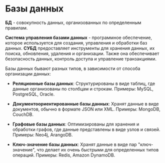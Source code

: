 # Базы данных
**БД** - совокупность данных, организованных по определенным правилам.

**Система управления базами данных** - программное обеспечение, которое используется для создания, управления и обработки баз данных. **СУБД** предоставляет инструменты для хранения данных, их поиска, обновления, удаления и организации. Также она обеспечивает безопасность данных, контроль доступа и управление транзакциями.

Базы данных бывают разных типов, в зависимости от способа организации данных:

- **Реляционные базы данных**: Структурированы в виде таблиц, где данные организованы по столбцам и строкам. Примеры: MySQL, PostgreSQL, Oracle.
  
- **Документоориентированные базы данных**: Хранят данные в виде документов, обычно в формате JSON или XML. Примеры: MongoDB, CouchDB.
  
- **Графовые базы данных**: Оптимизированы для хранения и обработки графов, где данные представлены в виде узлов и связей. Примеры: Neo4j, ArangoDB.
  
- **Ключ-значение базы данных**: Хранят данные в виде пар "ключ-значение", что делает их очень быстрыми для определенных типов операций. Примеры: Redis, Amazon DynamoDB.

